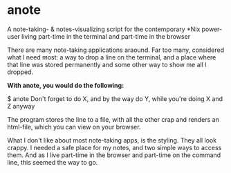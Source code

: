 # anote
A note-taking- & notes-visualizing script for the contemporary \*Nix power-user living part-time in the terminal and part-time in the browser

There are many note-taking applications araound. Far too many, considered what I need most: a way to drop a line on the terminal, and a place where that line was stored permanently and some other way to show me all I dropped.

**With anote, you would do the following:**

$ anote Don't forget to do X, and by the way do Y, while you're doing X and Z anyway

The program stores the line to a file, with all the other crap and renders an html-file, which you can view on your browser.

What I don't like about most note-taking apps, is the styling. They all look crappy. I needed a safe place for my notes, and two simple ways to access them. And as I live part-time in the browser and part-time on the command line, this seemed the way to go.

